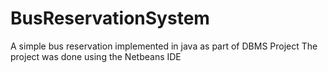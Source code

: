 # BusReservationSystem
A simple bus reservation implemented in java as part of DBMS Project
The project was done using the Netbeans IDE
